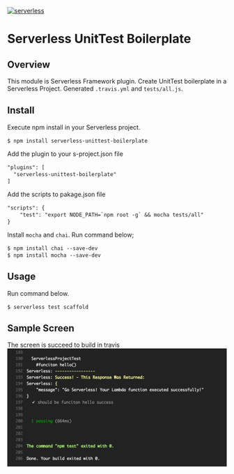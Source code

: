 [![serverless](http://public.serverless.com/badges/v3.svg)](http://www.serverless.com)
# Serverless UnitTest Boilerplate
## Overview
This module is Serverless Framework plugin. Create UnitTest boilerplate in a Serverless Project.
Generated `.travis.yml` and `tests/all.js`.

## Install
Execute npm install in your Serverless project.

    $ npm install serverless-unittest-boilerplate

Add the plugin to your s-project.json file

    "plugins": [
      "serverless-unittest-boilerplate"
    ]

Add the scripts to pakage.json file

    "scripts": {
        "test": "export NODE_PATH=`npm root -g` && mocha tests/all"
    }
    
Install `mocha` and `chai`. Run command below;

    $ npm install chai --save-dev
    $ npm install mocha --save-dev

## Usage
Run command below.

    $ serverless test scaffold
    
## Sample Screen
The screen is succeed to build in travis
<img src="https://raw.githubusercontent.com/horike37/serverless-unittest-boilerplate/master/screenshot-1.png" title="travis"/>
